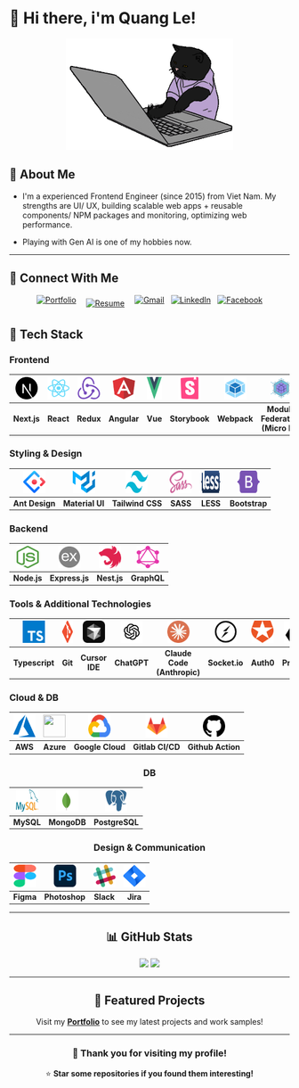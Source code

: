 # 👋 Hi there, i'm Quang Le!

<div align="center">
  <img src="/assets/cat.gif" height="200" width="300" alt="Coding Cat">
</div>

## 🌟 About Me

- I'm a experienced Frontend Engineer (since 2015) from Viet Nam. My strengths are UI/ UX, building scalable web apps + reusable components/ NPM packages and monitoring, optimizing web performance.

- Playing with Gen AI is one of my hobbies now.

---

## 🔗 Connect With Me

<div align="center" style="display: flex; flex-wrap: wrap; gap: 12px; justify-content: center;">

<a href="https://quang.work" target="_blank">
  <img src="https://img.shields.io/badge/Portfolio-quang.work-blue?style=for-the-badge&logo=react&logoColor=white" alt="Portfolio">
</a>
<a href="https://drive.google.com/file/d/1MTeOV1gJdA25oIPR3UzurGNfRUqWtucQ/view" target="_blank" style="margin: 6px;">
  <img src="https://img.shields.io/badge/Resume-View%20CV-red?style=for-the-badge&logo=adobe-acrobat-reader&logoColor=white" alt="Resume">
</a>
<a href="mailto:quang1225@gmail.com" target="_blank">
  <img src="https://img.shields.io/badge/Gmail-quang1225-red?style=for-the-badge&logo=gmail&logoColor=white" alt="Gmail">
</a>
<a href="https://linkedin.com/in/quang1225" target="_blank">
  <img src="https://img.shields.io/badge/LinkedIn-quang1225-blue?style=for-the-badge&logo=linkedin&logoColor=white" alt="LinkedIn">
</a>
<a href="https://facebook.com/quang1225" target="_blank">
  <img src="https://img.shields.io/badge/Facebook-quang1225-blue?style=for-the-badge&logo=facebook&logoColor=white" alt="Facebook">
</a>

</div>

## 🚀 Tech Stack

### Frontend

<div align="center">
  
| <img src="assets/icons/nextjs.svg" width="40" height="40"> | <img src="assets/icons/react.svg" width="40" height="40"> | <img src="assets/icons/redux.svg" width="40" height="40"> | <img src="assets/icons/angular.svg" width="40" height="40"> | <img src="assets/icons/vue.svg" width="40" height="40"> | <img src="assets/icons/storybook.svg" width="40" height="40"> | <img src="assets/icons/webpack.svg" width="40" height="40"> | <img src="assets/icons/module_dederation.png" width="40" height="40"> |
|:---:|:---:|:---:|:---:|:---:|:---:|:---:|:---:|
| **Next.js** | **React** | **Redux** | **Angular** | **Vue** | **Storybook** | **Webpack** | **Module Federation (Micro FE)** |

</div>

### Styling & Design

<div align="center">
  
| <img src="assets/icons/ant_design.svg" width="40" height="40"> | <img src="assets/icons/material_ui.svg" width="40" height="40"> | <img src="assets/icons/tailwind_css.svg" width="40" height="40"> | <img src="assets/icons/sass.svg" width="40" height="40"> | <img src="assets/icons/less.svg" width="40" height="40"> | <img src="assets/icons/bootstrap.svg" width="40" height="40"> |
|:---:|:---:|:---:|:---:|:---:|:---:|
| **Ant Design** | **Material UI** | **Tailwind CSS** | **SASS** | **LESS** | **Bootstrap** |

</div>

### Backend

<div align="center">
  
| <img src="assets/icons/nodejs.svg" width="40" height="40"> | <img src="assets/icons/expressjs.png" width="40" height="40"> | <img src="assets/icons/nestjs.svg" width="40" height="40"> | <img src="assets/icons/graphql.svg" width="40" height="40"> |
|:---:|:---:|:---:|:---:|
| **Node.js** | **Express.js** | **Nest.js** | **GraphQL** |

</div>

### Tools & Additional Technologies

<div align="center">
  
| <img src="assets/icons/typescript.svg" width="40" height="40"> | <img src="assets/icons/git.svg" width="40" height="40"> | <img src="assets/icons/cursor.svg" width="40" height="40"> | <img src="assets/icons/chatgpt.svg" width="40" height="40"> | <img src="assets/icons/claude_code.svg" width="40" height="40"> | <img src="assets/icons/socket_io.svg" width="40" height="40"> | <img src="assets/icons/auth0.svg" width="40" height="40"> | <img src="assets/icons/prisma.svg" width="40" height="40"> | <img src="assets/icons/datadog.svg" width="40" height="40"> |
|:---:|:---:|:---:|:---:|:---:|:---:|:---:|:---:|:---:|
| **Typescript** | **Git** | **Cursor IDE** | **ChatGPT** | **Claude Code (Anthropic)** | **Socket.io** | **Auth0** | **Prisma** | **Datadog** |

</div>

### Cloud & DB

<div align="center">
  
| <img src="assets/icons/azure.svg" width="40" height="40"> | <img src="assets/icons/aws.svg" width="40" height="40"> | <img src="assets/icons/google_cloud.svg" width="40" height="40"> | <img src="assets/icons/gitlab.svg" width="40" height="40"> | <img src="assets/icons/github.svg" width="40" height="40"> |
|:---:|:---:|:---:|:---:|:---:|
| **AWS** | **Azure** | **Google Cloud** | **Gitlab CI/CD** | **Github Action** |

### DB

<div align="center">
  
| <img src="assets/icons/mysql.svg" width="40" height="40"> | <img src="assets/icons/mongodb.svg" width="40" height="40"> | <img src="assets/icons/postgresql.svg" width="40" height="40"> |
|:---:|:---:|:---:|
| **MySQL** | **MongoDB** | **PostgreSQL** |

</div>

### Design & Communication

<div align="center">
  
| <img src="assets/icons/figma.svg" width="40" height="40"> | <img src="assets/icons/photoshop.svg" width="40" height="40"> | <img src="assets/icons/slack.svg" width="40" height="40"> | <img src="assets/icons/jira.svg" width="40" height="40"> |
|:---:|:---:|:---:|:---:|
| **Figma** | **Photoshop** | **Slack** | **Jira** |

</div>

---

## 📊 GitHub Stats

<div align="center">
  <img height="180em" src="https://github-readme-stats.vercel.app/api?username=quang1225&show_icons=true&theme=tokyonight&include_all_commits=true&count_private=true"/>
  <img height="180em" src="https://github-readme-stats.vercel.app/api/top-langs/?username=quang1225&layout=compact&langs_count=7&theme=tokyonight"/>
</div>

---

## 🎯 Featured Projects

Visit my **<a href="https://quang.work" target="_blank">Portfolio</a>** to see my latest projects and work samples!

---

<div align="center">
  
### 🙏 Thank you for visiting my profile!
  
⭐ **Star some repositories if you found them interesting!**
  
</div>
